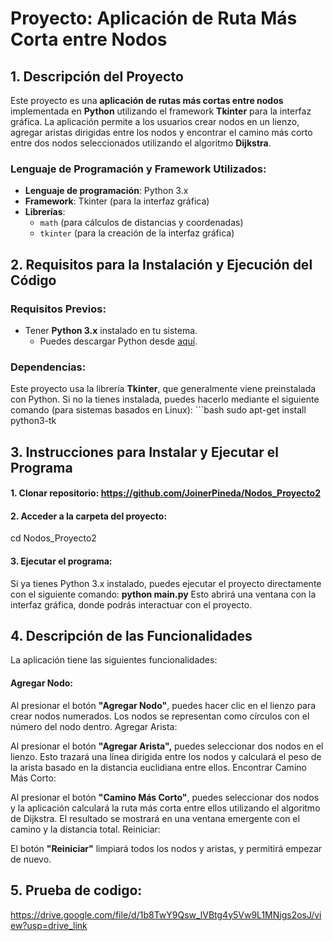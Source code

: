 # Proyecto: Aplicación de Ruta Más Corta entre Nodos

## 1. Descripción del Proyecto

Este proyecto es una **aplicación de rutas más cortas entre nodos** implementada en **Python** utilizando el framework **Tkinter** para la interfaz gráfica. La aplicación permite a los usuarios crear nodos en un lienzo, agregar aristas dirigidas entre los nodos y encontrar el camino más corto entre dos nodos seleccionados utilizando el algoritmo **Dijkstra**.

### Lenguaje de Programación y Framework Utilizados:
- **Lenguaje de programación**: Python 3.x
- **Framework**: Tkinter (para la interfaz gráfica)
- **Librerías**: 
  - `math` (para cálculos de distancias y coordenadas)
  - `tkinter` (para la creación de la interfaz gráfica)

## 2. Requisitos para la Instalación y Ejecución del Código

### Requisitos Previos:
- Tener **Python 3.x** instalado en tu sistema.
  - Puedes descargar Python desde [aquí](https://www.python.org/downloads/).

### Dependencias:
Este proyecto usa la librería **Tkinter**, que generalmente viene preinstalada con Python. Si no la tienes instalada, puedes hacerlo mediante el siguiente comando (para sistemas basados en Linux): ```bash  sudo apt-get install python3-tk

## 3. Instrucciones para Instalar y Ejecutar el Programa
#### 1. Clonar repositorio: https://github.com/JoinerPineda/Nodos_Proyecto2
#### 2. Acceder a la carpeta del proyecto: 
cd Nodos_Proyecto2
#### 3. Ejecutar el programa:
Si ya tienes Python 3.x instalado, puedes ejecutar el proyecto directamente con el siguiente comando:
**python main.py**
Esto abrirá una ventana con la interfaz gráfica, donde podrás interactuar con el proyecto.

## 4. Descripción de las Funcionalidades
La aplicación tiene las siguientes funcionalidades:

#### Agregar Nodo:

Al presionar el botón **"Agregar Nodo"**, puedes hacer clic en el lienzo para crear nodos numerados. Los nodos se representan como círculos con el número del nodo dentro.
Agregar Arista:

Al presionar el botón **"Agregar Arista",** puedes seleccionar dos nodos en el lienzo. Esto trazará una línea dirigida entre los nodos y calculará el peso de la arista basado en la distancia euclidiana entre ellos.
Encontrar Camino Más Corto:

Al presionar el botón **"Camino Más Corto"**, puedes seleccionar dos nodos y la aplicación calculará la ruta más corta entre ellos utilizando el algoritmo de Dijkstra. El resultado se mostrará en una ventana emergente con el camino y la distancia total.
Reiniciar:

El botón **"Reiniciar"** limpiará todos los nodos y aristas, y permitirá empezar de nuevo.

## 5. Prueba de codigo:
https://drive.google.com/file/d/1b8TwY9Qsw_lVBtg4y5Vw9L1MNjgs2osJ/view?usp=drive_link
